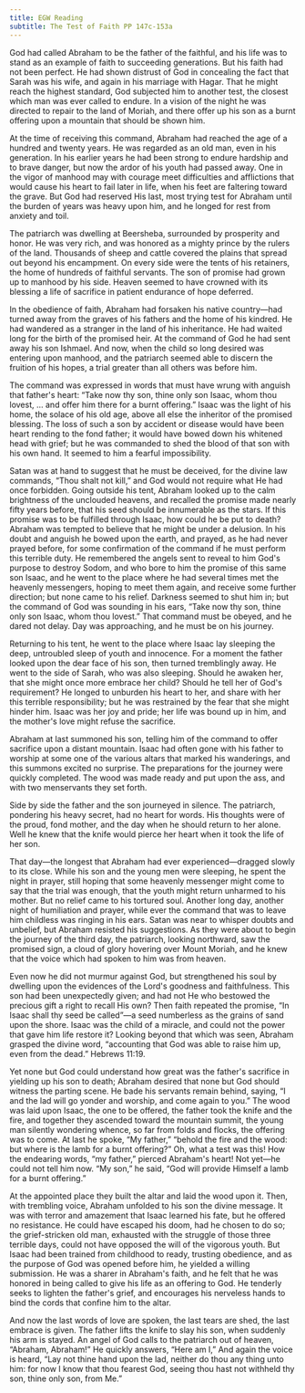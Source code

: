 ```yaml
---
title: EGW Reading
subtitle: The Test of Faith PP 147c-153a
---
```


God had called Abraham to be the father of the faithful, and his life was to stand as an example of faith to succeeding generations. But his faith had not been perfect. He had shown distrust of God in concealing the fact that Sarah was his wife, and again in his marriage with Hagar. That he might reach the highest standard, God subjected him to another test, the closest which man was ever called to endure. In a vision of the night he was directed to repair to the land of Moriah, and there offer up his son as a burnt offering upon a mountain that should be shown him.

At the time of receiving this command, Abraham had reached the age of a hundred and twenty years. He was regarded as an old man, even in his generation. In his earlier years he had been strong to endure hardship and to brave danger, but now the ardor of his youth had passed away. One in the vigor of manhood may with courage meet difficulties and afflictions that would cause his heart to fail later in life, when his feet are faltering toward the grave. But God had reserved His last, most trying test for Abraham until the burden of years was heavy upon him, and he longed for rest from anxiety and toil.

The patriarch was dwelling at Beersheba, surrounded by prosperity and honor. He was very rich, and was honored as a mighty prince by the rulers of the land. Thousands of sheep and cattle covered the plains that spread out beyond his encampment. On every side were the tents of his retainers, the home of hundreds of faithful servants. The son of promise had grown up to manhood by his side. Heaven seemed to have crowned with its blessing a life of sacrifice in patient endurance of hope deferred.

In the obedience of faith, Abraham had forsaken his native country—had turned away from the graves of his fathers and the home of his kindred. He had wandered as a stranger in the land of his inheritance. He had waited long for the birth of the promised heir. At the command of God he had sent away his son Ishmael. And now, when the child so long desired was entering upon manhood, and the patriarch seemed able to discern the fruition of his hopes, a trial greater than all others was before him.

The command was expressed in words that must have wrung with anguish that father's heart: “Take now thy son, thine only son Isaac, whom thou lovest, ... and offer him there for a burnt offering.” Isaac was the light of his home, the solace of his old age, above all else the inheritor of the promised blessing. The loss of such a son by accident or disease would have been heart rending to the fond father; it would have bowed down his whitened head with grief; but he was commanded to shed the blood of that son with his own hand. It seemed to him a fearful impossibility.

Satan was at hand to suggest that he must be deceived, for the divine law commands, “Thou shalt not kill,” and God would not require what He had once forbidden. Going outside his tent, Abraham looked up to the calm brightness of the unclouded heavens, and recalled the promise made nearly fifty years before, that his seed should be innumerable as the stars. If this promise was to be fulfilled through Isaac, how could he be put to death? Abraham was tempted to believe that he might be under a delusion. In his doubt and anguish he bowed upon the earth, and prayed, as he had never prayed before, for some confirmation of the command if he must perform this terrible duty. He remembered the angels sent to reveal to him God's purpose to destroy Sodom, and who bore to him the promise of this same son Isaac, and he went to the place where he had several times met the heavenly messengers, hoping to meet them again, and receive some further direction; but none came to his relief. Darkness seemed to shut him in; but the command of God was sounding in his ears, “Take now thy son, thine only son Isaac, whom thou lovest.” That command must be obeyed, and he dared not delay. Day was approaching, and he must be on his journey.

Returning to his tent, he went to the place where Isaac lay sleeping the deep, untroubled sleep of youth and innocence. For a moment the father looked upon the dear face of his son, then turned tremblingly away. He went to the side of Sarah, who was also sleeping. Should he awaken her, that she might once more embrace her child? Should he tell her of God's requirement? He longed to unburden his heart to her, and share with her this terrible responsibility; but he was restrained by the fear that she might hinder him. Isaac was her joy and pride; her life was bound up in him, and the mother's love might refuse the sacrifice.

Abraham at last summoned his son, telling him of the command to offer sacrifice upon a distant mountain. Isaac had often gone with his father to worship at some one of the various altars that marked his wanderings, and this summons excited no surprise. The preparations for the journey were quickly completed. The wood was made ready and put upon the ass, and with two menservants they set forth.

Side by side the father and the son journeyed in silence. The patriarch, pondering his heavy secret, had no heart for words. His thoughts were of the proud, fond mother, and the day when he should return to her alone. Well he knew that the knife would pierce her heart when it took the life of her son.

That day—the longest that Abraham had ever experienced—dragged slowly to its close. While his son and the young men were sleeping, he spent the night in prayer, still hoping that some heavenly messenger might come to say that the trial was enough, that the youth might return unharmed to his mother. But no relief came to his tortured soul. Another long day, another night of humiliation and prayer, while ever the command that was to leave him childless was ringing in his ears. Satan was near to whisper doubts and unbelief, but Abraham resisted his suggestions. As they were about to begin the journey of the third day, the patriarch, looking northward, saw the promised sign, a cloud of glory hovering over Mount Moriah, and he knew that the voice which had spoken to him was from heaven.

Even now he did not murmur against God, but strengthened his soul by dwelling upon the evidences of the Lord's goodness and faithfulness. This son had been unexpectedly given; and had not He who bestowed the precious gift a right to recall His own? Then faith repeated the promise, “In Isaac shall thy seed be called”—a seed numberless as the grains of sand upon the shore. Isaac was the child of a miracle, and could not the power that gave him life restore it? Looking beyond that which was seen, Abraham grasped the divine word, “accounting that God was able to raise him up, even from the dead.” Hebrews 11:19.

Yet none but God could understand how great was the father's sacrifice in yielding up his son to death; Abraham desired that none but God should witness the parting scene. He bade his servants remain behind, saying, “I and the lad will go yonder and worship, and come again to you.” The wood was laid upon Isaac, the one to be offered, the father took the knife and the fire, and together they ascended toward the mountain summit, the young man silently wondering whence, so far from folds and flocks, the offering was to come. At last he spoke, “My father,” “behold the fire and the wood: but where is the lamb for a burnt offering?” Oh, what a test was this! How the endearing words, “my father,” pierced Abraham's heart! Not yet—he could not tell him now. “My son,” he said, “God will provide Himself a lamb for a burnt offering.”

At the appointed place they built the altar and laid the wood upon it. Then, with trembling voice, Abraham unfolded to his son the divine message. It was with terror and amazement that Isaac learned his fate, but he offered no resistance. He could have escaped his doom, had he chosen to do so; the grief-stricken old man, exhausted with the struggle of those three terrible days, could not have opposed the will of the vigorous youth. But Isaac had been trained from childhood to ready, trusting obedience, and as the purpose of God was opened before him, he yielded a willing submission. He was a sharer in Abraham's faith, and he felt that he was honored in being called to give his life as an offering to God. He tenderly seeks to lighten the father's grief, and encourages his nerveless hands to bind the cords that confine him to the altar.

And now the last words of love are spoken, the last tears are shed, the last embrace is given. The father lifts the knife to slay his son, when suddenly his arm is stayed. An angel of God calls to the patriarch out of heaven, “Abraham, Abraham!” He quickly answers, “Here am I,” And again the voice is heard, “Lay not thine hand upon the lad, neither do thou any thing unto him: for now I know that thou fearest God, seeing thou hast not withheld thy son, thine only son, from Me.”